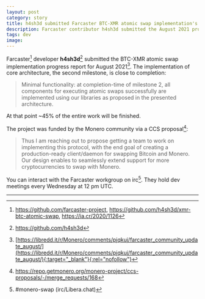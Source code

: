 ```yaml
---
layout: post
category: story
title: h4sh3d submitted Farcaster BTC-XMR atomic swap implementation's monthly progress report for August 2021
description: Farcaster contributor h4sh3d submitted the August 2021 progress report for community review
tags: dev
image: 
---
```


Farcaster[^1] developer **h4sh3d**[^2] submitted the BTC-XMR atomic swap implementation progress report for August 2021[^4]. The implementation of core architecture, the second milestone, is close to completion:

> Minimal functionality: at completion-time of milestone 2, all components for executing atomic swaps successfully are implemented using our libraries as proposed in the presented architecture.

At that point ~45% of the entire work will be finished. 

The project was funded by the Monero community via a CCS proposal[^5]:

> Thus I am reaching out to propose getting a team to work on implementing this protocol, with the end goal of creating a production-ready client/daemon for swapping Bitcoin and Monero. Our design enables to seamlessly extend support for more cryptocurrencies to swap with Monero.

You can interact with the Farcaster workgroup on irc[^6]. They hold dev meetings every Wednesday at 12 pm UTC.

---

[^1]: https://github.com/farcaster-project, https://github.com/h4sh3d/xmr-btc-atomic-swap, https://ia.cr/2020/1126
[^2]: https://github.com/h4sh3d
[^3]: https://repo.getmonero.org/monero-project/ccs-proposals/-/merge_requests/168
[^4]: [https://libredd.it/r/Monero/comments/pjqkuj/farcaster_community_update_august/](https://libredd.it/r/Monero/comments/pjqkuj/farcaster_community_update_august/){:target="_blank"}{:rel="nofollow"}
[^5]: https://repo.getmonero.org/monero-project/ccs-proposals/-/merge_requests/168
[^6]: #monero-swap (irc/Libera.chat)
